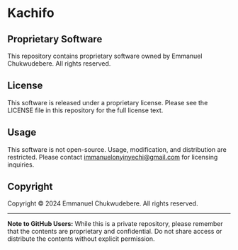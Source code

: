 # Kachifo

## Proprietary Software

This repository contains proprietary software owned by Emmanuel Chukwudebere. All rights reserved.

## License

This software is released under a proprietary license. Please see the LICENSE file in this repository for the full license text.

## Usage

This software is not open-source. Usage, modification, and distribution are restricted. Please contact immanuelonyinyechi@gmail.com for licensing inquiries.

## Copyright

Copyright © 2024 Emmanuel Chukwudebere. All rights reserved.

---

**Note to GitHub Users:** While this is a private repository, please remember that the contents are proprietary and confidential. Do not share access or distribute the contents without explicit permission.
